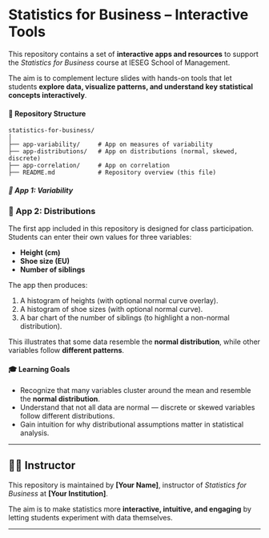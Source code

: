 # Statistics for Business – Interactive Tools

This repository contains a set of **interactive apps and resources** to support the *Statistics for Business* course at IESEG School of Management.  

The aim is to complement lecture slides with hands-on tools that let students **explore data, visualize patterns, and understand key statistical concepts interactively**.



#### 📂 Repository Structure

```text
statistics-for-business/
│
├── app-variability/     # App on measures of variability
├── app-distributions/   # App on distributions (normal, skewed, discrete)
├── app-correlation/     # App on correlation
├── README.md            # Repository overview (this file)
```



##### 🚀 App 1: Variability




### 🚀 App 2: Distributions

The first app included in this repository is designed for class participation.  
Students can enter their own values for three variables:

- **Height (cm)**  
- **Shoe size (EU)**  
- **Number of siblings**  

The app then produces:

1. A histogram of heights (with optional normal curve overlay).  
2. A histogram of shoe sizes (with optional normal curve).  
3. A bar chart of the number of siblings (to highlight a non-normal distribution).  

This illustrates that some data resemble the **normal distribution**, while other variables follow **different patterns**.

#### 🎓 Learning Goals

- Recognize that many variables cluster around the mean and resemble the **normal distribution**.  
- Understand that not all data are normal — discrete or skewed variables follow different distributions.  
- Gain intuition for why distributional assumptions matter in statistical analysis.  



---

## 👩‍🏫 Instructor

This repository is maintained by **[Your Name]**, instructor of *Statistics for Business* at **[Your Institution]**.  

The aim is to make statistics more **interactive, intuitive, and engaging** by letting students experiment with data themselves.

---
